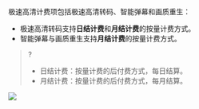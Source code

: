 极速高清计费项包括极速高清转码、智能弹幕和画质重生：

- 极速高清转码支持**日结计费**和**月结计费**的按量计费方式。
- 智能弹幕与画质重生支持**月结计费**的按量计费方式。

>?	
>- 日结计费：按量计费的后付费方式，每日结算。
>- 月结计费：按量计费的后付费方式，每月结算。

![](https://main.qcloudimg.com/raw/b57b3ac6c16bbf5ca0d0dbe64566143c.png)